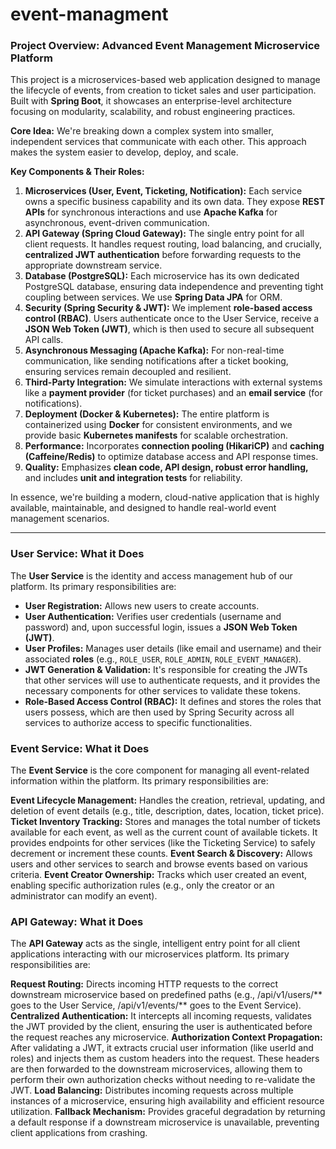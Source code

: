 # event-managment


### Project Overview: Advanced Event Management Microservice Platform

This project is a microservices-based web application designed to manage the lifecycle of events, from creation to ticket sales and user participation. Built with **Spring Boot**, it showcases an enterprise-level architecture focusing on modularity, scalability, and robust engineering practices.

**Core Idea:** We're breaking down a complex system into smaller, independent services that communicate with each other. This approach makes the system easier to develop, deploy, and scale.

**Key Components & Their Roles:**

1.  **Microservices (User, Event, Ticketing, Notification):** Each service owns a specific business capability and its own data. They expose **REST APIs** for synchronous interactions and use **Apache Kafka** for asynchronous, event-driven communication.
2.  **API Gateway (Spring Cloud Gateway):** The single entry point for all client requests. It handles request routing, load balancing, and crucially, **centralized JWT authentication** before forwarding requests to the appropriate downstream service.
3.  **Database (PostgreSQL):** Each microservice has its own dedicated PostgreSQL database, ensuring data independence and preventing tight coupling between services. We use **Spring Data JPA** for ORM.
4.  **Security (Spring Security & JWT):** We implement **role-based access control (RBAC)**. Users authenticate once to the User Service, receive a **JSON Web Token (JWT)**, which is then used to secure all subsequent API calls.
5.  **Asynchronous Messaging (Apache Kafka):** For non-real-time communication, like sending notifications after a ticket booking, ensuring services remain decoupled and resilient.
6.  **Third-Party Integration:** We simulate interactions with external systems like a **payment provider** (for ticket purchases) and an **email service** (for notifications).
7.  **Deployment (Docker & Kubernetes):** The entire platform is containerized using **Docker** for consistent environments, and we provide basic **Kubernetes manifests** for scalable orchestration.
8.  **Performance:** Incorporates **connection pooling (HikariCP)** and **caching (Caffeine/Redis)** to optimize database access and API response times.
9.  **Quality:** Emphasizes **clean code, API design, robust error handling,** and includes **unit and integration tests** for reliability.

In essence, we're building a modern, cloud-native application that is highly available, maintainable, and designed to handle real-world event management scenarios.

---

### User Service: What it Does

The **User Service** is the identity and access management hub of our platform. Its primary responsibilities are:

*   **User Registration:** Allows new users to create accounts.
*   **User Authentication:** Verifies user credentials (username and password) and, upon successful login, issues a **JSON Web Token (JWT)**.
*   **User Profiles:** Manages user details (like email and username) and their associated **roles** (e.g., `ROLE_USER`, `ROLE_ADMIN`, `ROLE_EVENT_MANAGER`).
*   **JWT Generation & Validation:** It's responsible for creating the JWTs that other services will use to authenticate requests, and it provides the necessary components for other services to validate these tokens.
*   **Role-Based Access Control (RBAC):** It defines and stores the roles that users possess, which are then used by Spring Security across all services to authorize access to specific functionalities.

### Event Service: What it Does

The **Event Service** is the core component for managing all event-related information within the platform. Its primary responsibilities are:

**Event Lifecycle Management:** Handles the creation, retrieval, updating, and deletion of event details (e.g., title, description, dates, location, ticket price).
**Ticket Inventory Tracking:** Stores and manages the total number of tickets available for each event, as well as the current count of available tickets. It provides endpoints for other services (like the Ticketing Service) to safely decrement or increment these counts.
**Event Search & Discovery:** Allows users and other services to search and browse events based on various criteria.
**Event Creator Ownership:** Tracks which user created an event, enabling specific authorization rules (e.g., only the creator or an administrator can modify an event).


### API Gateway: What it Does

The **API Gateway** acts as the single, intelligent entry point for all client applications interacting with our microservices platform. Its primary responsibilities are:

**Request Routing:** Directs incoming HTTP requests to the correct downstream microservice based on predefined paths (e.g., /api/v1/users/** goes to the User Service, /api/v1/events/** goes to the Event Service).
**Centralized Authentication:** It intercepts all incoming requests, validates the JWT provided by the client, ensuring the user is authenticated before the request reaches any microservice.
**Authorization Context Propagation:** After validating a JWT, it extracts crucial user information (like userId and roles) and injects them as custom headers into the request. These headers are then forwarded to the downstream microservices, allowing them to perform their own authorization checks without needing to re-validate the JWT.
**Load Balancing:** Distributes incoming requests across multiple instances of a microservice, ensuring high availability and efficient resource utilization.
**Fallback Mechanism:** Provides graceful degradation by returning a default response if a downstream microservice is unavailable, preventing client applications from crashing.
